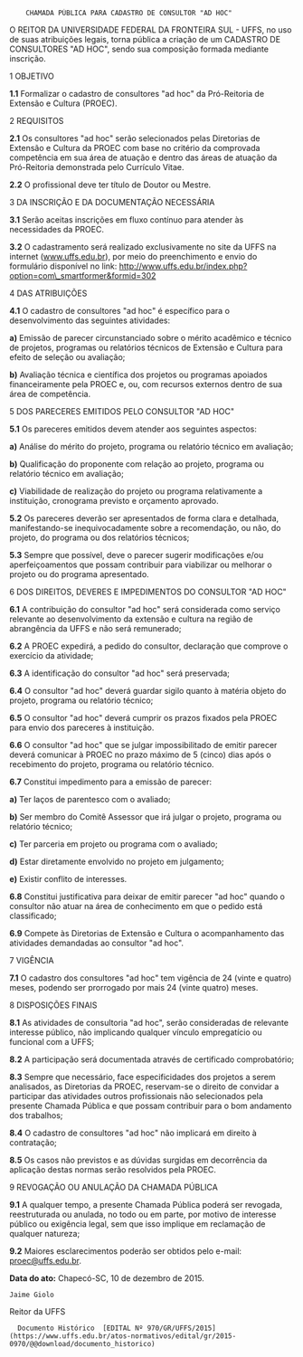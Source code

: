         CHAMADA PÚBLICA PARA CADASTRO DE CONSULTOR "AD HOC"  

O REITOR DA UNIVERSIDADE FEDERAL DA FRONTEIRA SUL - UFFS, no uso de suas atribuições legais, torna pública a criação de um CADASTRO DE CONSULTORES "AD HOC", sendo sua composição formada mediante inscrição.

 1 OBJETIVO

 **1.1** Formalizar o cadastro de consultores "ad hoc" da Pró-Reitoria de Extensão e Cultura (PROEC).

 2 REQUISITOS

 **2.1** Os consultores "ad hoc" serão selecionados pelas Diretorias de Extensão e Cultura da PROEC com base no critério da comprovada competência em sua área de atuação e dentro das áreas de atuação da Pró-Reitoria demonstrada pelo Currículo Vitae.

 **2.2** O profissional deve ter título de Doutor ou Mestre.

 3 DA INSCRIÇÃO E DA DOCUMENTAÇÃO NECESSÁRIA

 **3.1** Serão aceitas inscrições em fluxo contínuo para atender às necessidades da PROEC.

 **3.2** O cadastramento será realizado exclusivamente no site da UFFS na internet (www.uffs.edu.br), por meio do preenchimento e envio do formulário disponível no link: http://www.uffs.edu.br/index.php?option=com\_smartformer&formid=302

 4 DAS ATRIBUIÇÕES

 **4.1** O cadastro de consultores "ad hoc" é específico para o desenvolvimento das seguintes atividades:

 **a)** Emissão de parecer circunstanciado sobre o mérito acadêmico e técnico de projetos, programas ou relatórios técnicos de Extensão e Cultura para efeito de seleção ou avaliação;

 **b)** Avaliação técnica e científica dos projetos ou programas apoiados financeiramente pela PROEC e, ou, com recursos externos dentro de sua área de competência.

 5 DOS PARECERES EMITIDOS PELO CONSULTOR "AD HOC"

 **5.1** Os pareceres emitidos devem atender aos seguintes aspectos:

 **a)** Análise do mérito do projeto, programa ou relatório técnico em avaliação;

 **b)** Qualificação do proponente com relação ao projeto, programa ou relatório técnico em avaliação;

 **c)** Viabilidade de realização do projeto ou programa relativamente a instituição, cronograma previsto e orçamento aprovado.

 **5.2** Os pareceres deverão ser apresentados de forma clara e detalhada, manifestando-se inequivocadamente sobre a recomendação, ou não, do projeto, do programa ou dos relatórios técnicos;

 **5.3** Sempre que possível, deve o parecer sugerir modificações e/ou aperfeiçoamentos que possam contribuir para viabilizar ou melhorar o projeto ou do programa apresentado.

 6 DOS DIREITOS, DEVERES E IMPEDIMENTOS DO CONSULTOR "AD HOC"

 **6.1** A contribuição do consultor "ad hoc" será considerada como serviço relevante ao desenvolvimento da extensão e cultura na região de abrangência da UFFS e não será remunerado;

 **6.2** A PROEC expedirá, a pedido do consultor, declaração que comprove o exercício da atividade;

 **6.3** A identificação do consultor "ad hoc" será preservada;

 **6.4** O consultor "ad hoc" deverá guardar sigilo quanto à matéria objeto do projeto, programa ou relatório técnico;

 **6.5** O consultor "ad hoc" deverá cumprir os prazos fixados pela PROEC para envio dos pareceres à instituição.

 **6.6** O consultor "ad hoc" que se julgar impossibilitado de emitir parecer deverá comunicar à PROEC no prazo máximo de 5 (cinco) dias após o recebimento do projeto, programa ou relatório técnico.

 **6.7** Constitui impedimento para a emissão de parecer:

 **a)** Ter laços de parentesco com o avaliado;

 **b)** Ser membro do Comitê Assessor que irá julgar o projeto, programa ou relatório técnico;

 **c)** Ter parceria em projeto ou programa com o avaliado;

 **d)** Estar diretamente envolvido no projeto em julgamento;

 **e)** Existir conflito de interesses.

 **6.8** Constitui justificativa para deixar de emitir parecer "ad hoc" quando o consultor não atuar na área de conhecimento em que o pedido está classificado;

 **6.9** Compete às Diretorias de Extensão e Cultura o acompanhamento das atividades demandadas ao consultor "ad hoc".

 7 VIGÊNCIA

 **7.1** O cadastro dos consultores "ad hoc" tem vigência de 24 (vinte e quatro) meses, podendo ser prorrogado por mais 24 (vinte quatro) meses.

 8 DISPOSIÇÕES FINAIS

 **8.1** As atividades de consultoria "ad hoc", serão consideradas de relevante interesse público, não implicando qualquer vínculo empregatício ou funcional com a UFFS;

 **8.2** A participação será documentada através de certificado comprobatório;

 **8.3** Sempre que necessário, face especificidades dos projetos a serem analisados, as Diretorias da PROEC, reservam-se o direito de convidar a participar das atividades outros profissionais não selecionados pela presente Chamada Pública e que possam contribuir para o bom andamento dos trabalhos;

 **8.4** O cadastro de consultores "ad hoc" não implicará em direito à contratação;

 **8.5** Os casos não previstos e as dúvidas surgidas em decorrência da aplicação destas normas serão resolvidos pela PROEC.

 9 REVOGAÇÃO OU ANULAÇÃO DA CHAMADA PÚBLICA

 **9.1** A qualquer tempo, a presente Chamada Pública poderá ser revogada, reestruturada ou anulada, no todo ou em parte, por motivo de interesse público ou exigência legal, sem que isso implique em reclamação de qualquer natureza;

 **9.2** Maiores esclarecimentos poderão ser obtidos pelo e-mail: proec@uffs.edu.br.

  

   **Data do ato:** Chapecó-SC, 10 de dezembro de 2015.   
 

    Jaime Giolo   
 Reitor da UFFS 

      Documento Histórico  [EDITAL Nº 970/GR/UFFS/2015](https://www.uffs.edu.br/atos-normativos/edital/gr/2015-0970/@@download/documento_historico)     
      